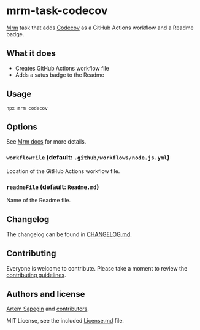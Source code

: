 <!-- Codecov -->

# mrm-task-codecov

[Mrm](https://github.com/sapegin/mrm) task that adds [Codecov](https://codecov.io/) as a GitHub Actions workflow and a Readme badge.

## What it does

- Creates GitHub Actions workflow file
- Adds a satus badge to the Readme

## Usage

```
npx mrm codecov
```

## Options

See [Mrm docs](../../docs/Getting_started.md) for more details.

### `workflowFile` (default: `.github/workflows/node.js.yml`)

Location of the GitHub Actions workflow file.

### `readmeFile` (default: `Readme.md`)

Name of the Readme file.

## Changelog

The changelog can be found in [CHANGELOG.md](CHANGELOG.md).

## Contributing

Everyone is welcome to contribute. Please take a moment to review the [contributing guidelines](../../Contributing.md).

## Authors and license

[Artem Sapegin](https://sapegin.me) and [contributors](https://github.com/sapegin/mrm/graphs/contributors).

MIT License, see the included [License.md](License.md) file.
